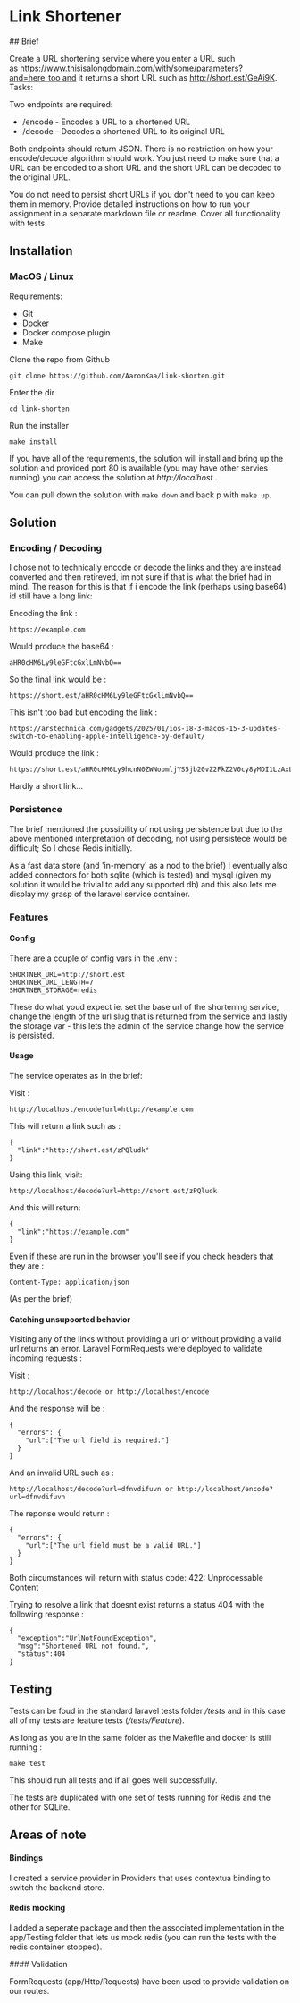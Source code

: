 # Link Shortener

## Brief

Create a URL shortening service where you enter a URL such as https://www.thisisalongdomain.com/with/some/parameters?and=here_too and it returns a short URL such as http://short.est/GeAi9K.
Tasks:

Two endpoints are required:

- /encode - Encodes a URL to a shortened URL
- /decode - Decodes a shortened URL to its original URL

Both endpoints should return JSON. There is no restriction on how your encode/decode algorithm should work. You just need to make sure that a URL can be encoded to a short URL and the short URL can be decoded to the original URL.

You do not need to persist short URLs if you don't need to you can keep them in memory. Provide detailed instructions on how to run your assignment in a separate markdown file or readme.
Cover all functionality with tests.

## Installation

### MacOS / Linux

Requirements: 

- Git
- Docker
- Docker compose plugin
- Make

Clone the repo from Github

	git clone https://github.com/AaronKaa/link-shorten.git

Enter the dir

	cd link-shorten

Run the installer

	make install

If you have all of the requirements, the solution will install and bring up the solution and provided port 80 is available (you may have other servies running) you can access the solution at *http://localhost* .

You can pull down the solution with `make down` and back p with `make up`.

## Solution 

### Encoding / Decoding

I chose not to technically encode or decode the links and they are instead converted and then retireved, im not sure if that is what the brief had in mind. The reason for this is that if i encode the link (perhaps using base64) id still have a long link: 

Encoding the link :

	https://example.com

Would produce the base64 :

	aHR0cHM6Ly9leGFtcGxlLmNvbQ==

So the final link would be :

	https://short.est/aHR0cHM6Ly9leGFtcGxlLmNvbQ==

This isn't too bad but encoding the link :

	https://arstechnica.com/gadgets/2025/01/ios-18-3-macos-15-3-updates-switch-to-enabling-apple-intelligence-by-default/

Would produce the link :

	https://short.est/aHR0cHM6Ly9hcnN0ZWNobmljYS5jb20vZ2FkZ2V0cy8yMDI1LzAxL2lvcy0xOC0zLW1hY29zLTE1LTMtdXBkYXRlcy1zd2l0Y2gtdG8tZW5hYmxpbmctYXBwbGUtaW50ZWxsaWdlbmNlLWJ5LWRlZmF1bHQv

Hardly a short link...


### Persistence 

The brief mentioned the possibility of not using persistence but due to the above mentioned interpretation of decoding, not using persistece would be difficult; So I chose Redis initially. 

As a fast data store (and 'in-memory' as a nod to the brief) I eventually also added connectors for both sqlite (which is tested) and mysql (given my solution it would be trivial to add any supported db) and this also lets me display my grasp of the laravel service container.

### Features

#### Config 

There are a couple of config vars in the .env : 

	SHORTNER_URL=http://short.est
	SHORTNER_URL_LENGTH=7
	SHORTNER_STORAGE=redis

These do what youd expect ie. set the base url of the shortening service, change the length of the url slug that is returned from the service and lastly the storage var - this lets the admin of the service change how the service is persisted. 

#### Usage

The service operates as in the brief:

Visit :

	http://localhost/encode?url=http://example.com

This will return a link such as :

	{
	  "link":"http://short.est/zPQludk"
	}

Using this link, visit: 

	http://localhost/decode?url=http://short.est/zPQludk

And this will return:

	{
	  "link":"https://example.com"
	}

Even if these are run in the browser you'll see if you check headers that they are :

	Content-Type: application/json

(As per the brief)

#### Catching unsupoorted behavior

Visiting any of the links without providing a url or without providing a valid url returns an error. Laravel FormRequests were deployed to validate incoming requests :

Visit : 

	http://localhost/decode or http://localhost/encode

And the response will be :

	{
	  "errors": {
	    "url":["The url field is required."]
	  }
	}

And an invalid URL such as :

	http://localhost/decode?url=dfnvdifuvn or http://localhost/encode?url=dfnvdifuvn

The reponse would return :

	{
	  "errors": {
	    "url":["The url field must be a valid URL."]
	  }
	}

Both circumstances will return with status code: 422: Unprocessable Content

Trying to resolve a link that doesnt exist returns a status 404 with the following response :

	{
	  "exception":"UrlNotFoundException",
	  "msg":"Shortened URL not found.",
 	  "status":404
	}


## Testing

Tests can be foud in the standard laravel tests folder */tests* and in this case all of my tests are feature tests (*/tests/Feature*).

As long as you are in the same folder as the Makefile and docker is still running :

	make test

This should run all tests and if all goes well successfully.

The tests are duplicated with one set of tests running for Redis and the other for SQLite.


## Areas of note

#### Bindings 

I created a service provider in Providers that uses contextua binding to switch the backend store.

#### Redis mocking

I added a seperate package and then the associated implementation in the app/Testing folder that lets us mock redis (you can run the tests with the redis container stopped). 

#### Validation 

FormRequests (app/Http/Requests) have been used to provide validation on our routes.





